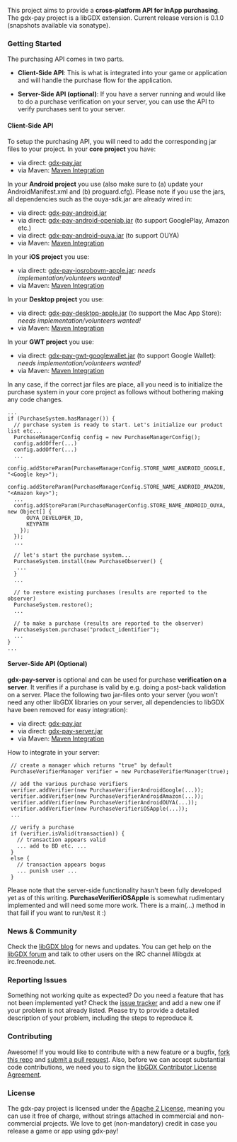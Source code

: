 This project aims to provide a **cross-platform API for InApp purchasing**.
The gdx-pay project is a libGDX extension. Current release version is 0.1.0 (snapshots available
via sonatype).

### Getting Started

The purchasing API comes in two parts.

* **Client-Side API**: This is what is integrated into your game or application and will handle the
purchase flow for the application.

* **Server-Side API (optional)**: If you have a server running and would like to do a purchase verification
on your server, you can use the API to verify purchases sent to your server. 

#### Client-Side API

To setup the purchasing API, you will need to add the corresponding jar files to your project. In 
your **core project** you have:
* via direct: [gdx-pay.jar](https://oss.sonatype.org/content/repositories/releases/com/badlogicgames/gdxpay/gdx-pay/0.1.0/gdx-pay-0.1.0-library.jar)
* via Maven: [Maven Integration](https://github.com/libgdx/gdx-pay/wiki/Maven-Integration)

In your **Android project** you use (also make sure to (a) update your AndroidManifest.xml and (b) proguard.cfg). Please note if you use the jars, all dependencies such as the ouya-sdk.jar are already wired in:
* via direct: [gdx-pay-android.jar](https://oss.sonatype.org/content/repositories/releases/com/badlogicgames/gdxpay/gdx-pay-android/0.1.0/gdx-pay-android-0.1.0-library.jar)
* via direct: [gdx-pay-android-openiab.jar](https://oss.sonatype.org/content/repositories/releases/com/badlogicgames/gdxpay/gdx-pay-android-openiab/0.1.0/gdx-pay-android-openiab-0.1.0-library.jar) (to support GooglePlay, Amazon etc.)
* via direct: [gdx-pay-android-ouya.jar](https://oss.sonatype.org/content/repositories/releases/com/badlogicgames/gdxpay/gdx-pay-android-ouya/0.1.0/gdx-pay-android-ouya-0.1.0-library.jar) (to support OUYA)
* via Maven:  [Maven Integration](https://github.com/libgdx/gdx-pay/wiki/Maven-Integration)

In your **iOS project** you use:
* via direct: [gdx-pay-iosrobovm-apple.jar](https://oss.sonatype.org/content/repositories/releases/com/badlogicgames/gdxpay/gdx-pay-iosrobovm-apple/0.1.0/gdx-pay-iosrobovm-apple-0.1.0-library.jar): *needs implementation/volunteers wanted!*
* via Maven:  [Maven Integration](https://github.com/libgdx/gdx-pay/wiki/Maven-Integration)

In your **Desktop project** you use:
* via direct: [gdx-pay-desktop-apple.jar](https://oss.sonatype.org/content/repositories/releases/com/badlogicgames/gdxpay/gdx-pay-desktop-apple/0.1.0/gdx-pay-desktop-apple-0.1.0-library.jar) (to support the Mac App Store): *needs implementation/volunteers wanted!*
* via Maven:  [Maven Integration](https://github.com/libgdx/gdx-pay/wiki/Maven-Integration)

In your **GWT project** you use:
* via direct: [gdx-pay-gwt-googlewallet.jar](https://oss.sonatype.org/content/repositories/releases/com/badlogicgames/gdxpay/gdx-pay-gwt-googlewallet/0.1.0/gdx-pay-gwt-googlewallet-0.1.0-library.jar) (to support Google Wallet): *needs implementation/volunteers wanted!*
* via Maven:  [Maven Integration](https://github.com/libgdx/gdx-pay/wiki/Maven-Integration)

In any case, if the correct jar files are place, all you need is to initialize the purchase system in your 
core project as follows without bothering making any code changes. 


```
...
if (PurchaseSystem.hasManager()) {
  // purchase system is ready to start. Let's initialize our product list etc...
  PurchaseManagerConfig config = new PurchaseManagerConfig();
  config.addOffer(...)
  config.addOffer(...)
  ...
  config.addStoreParam(PurchaseManagerConfig.STORE_NAME_ANDROID_GOOGLE, "<Google key>");
  config.addStoreParam(PurchaseManagerConfig.STORE_NAME_ANDROID_AMAZON, "<Amazon key>");
  ...
  config.addStoreParam(PurchaseManagerConfig.STORE_NAME_ANDROID_OUYA, new Object[] { 
      OUYA_DEVELOPER_ID, 
      KEYPATH 
    });
  });
  ...

  // let's start the purchase system...
  PurchaseSystem.install(new PurchaseObserver() {         
   ...
  }
  ...
 
  // to restore existing purchases (results are reported to the observer)
  PurchaseSystem.restore();
  ...
 
  // to make a purchase (results are reported to the observer)
  PurchaseSystem.purchase("product_identifier"); 
  ...
}
...
```

#### Server-Side API (Optional)

**gdx-pay-server** is optional and can be used for purchase **verification on a server**. It verifies if a 
purchase is valid by e.g. doing a post-back validation on a server. 
Place the following two jar-files onto your server (you won't need any other libGDX 
libraries on your server, all dependencies to libGDX have been removed for easy integration): 

* via direct: [gdx-pay.jar](https://oss.sonatype.org/content/repositories/releases/com/badlogicgames/gdxpay/gdx-pay/0.1.0/gdx-pay-0.1.0-library.jar) 
* via direct: [gdx-pay-server.jar](https://oss.sonatype.org/content/repositories/releases/com/badlogicgames/gdxpay/gdx-pay-server/0.1.0/gdx-pay-server-0.1.0-library.jar) 
* via Maven:  [Maven Integration](https://github.com/libgdx/gdx-pay/wiki/Maven-Integration)

How to integrate in your server: 
```
 // create a manager which returns "true" by default  
 PurchaseVerifierManager verifier = new PurchaseVerifierManager(true);
 
 // add the various purchase verifiers
 verifier.addVerifier(new PurchaseVerifierAndroidGoogle(...));
 verifier.addVerifier(new PurchaseVerifierAndroidAmazon(...));
 verifier.addVerifier(new PurchaseVerifierAndroidOUYA(...));
 verifier.addVerifier(new PurchaseVerifieriOSApple(...));
 ...
 
 // verify a purchase
 if (verifier.isValid(transaction)) {
   // transaction appears valid
   ... add to BD etc. ...
 }
 else {
   // transaction appears bogus
   ... punish user ...
 }
 ```
 
Please note that the server-side functionality hasn't been fully developed yet as of this writing. 
**PurchaseVerifieriOSApple** is somewhat rudimentary implemented and will need some more work. There is a main(...) 
method in that fail if you want to run/test it :)


### News & Community

Check the [libGDX blog](http://www.badlogicgames.com/) for news and updates.
You can get help on the [libGDX forum](http://www.badlogicgames.com/forum/) and talk to other users on the IRC channel #libgdx at irc.freenode.net.

### Reporting Issues

Something not working quite as expected? Do you need a feature that has not been implemented yet? Check the [issue tracker](https://github.com/libgdx/gdx-pay/issues) and add a new one if your problem is not already listed. Please try to provide a detailed description of your problem, including the steps to reproduce it.

### Contributing

Awesome! If you would like to contribute with a new feature or a bugfix, [fork this repo](https://help.github.com/articles/fork-a-repo) and [submit a pull request](https://help.github.com/articles/using-pull-requests).
Also, before we can accept substantial code contributions, we need you to sign the [libGDX Contributor License Agreement](https://github.com/libgdx/libgdx/wiki/Contributing#contributor-license-agreement).

### License

The gdx-pay project is licensed under the [Apache 2 License](https://github.com/libgdx/gdx-pay/blob/master/LICENSE), meaning you can use it free of charge, without strings attached in commercial and non-commercial projects. We love to get (non-mandatory) credit in case you release a game or app using gdx-pay!

